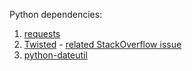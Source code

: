 Python dependencies:

1. [requests](https://pypi.org/project/requests/)
1. [Twisted](https://pypi.org/project/Twisted/) - [related StackOverflow issue](https://stackoverflow.com/questions/29846087/microsoft-visual-c-14-0-is-required-unable-to-find-vcvarsall-bat/51087608#51087608)
1. [python-dateutil](https://pypi.org/project/python-dateutil/)
